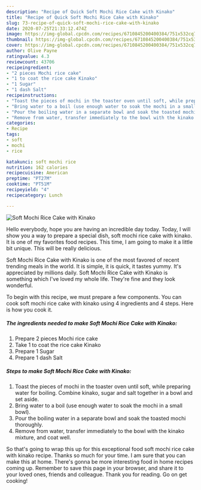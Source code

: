 ```yaml
---
description: "Recipe of Quick Soft Mochi Rice Cake with Kinako"
title: "Recipe of Quick Soft Mochi Rice Cake with Kinako"
slug: 73-recipe-of-quick-soft-mochi-rice-cake-with-kinako
date: 2020-07-25T21:33:12.474Z
image: https://img-global.cpcdn.com/recipes/6710845200400384/751x532cq70/soft-mochi-rice-cake-with-kinako-recipe-main-photo.jpg
thumbnail: https://img-global.cpcdn.com/recipes/6710845200400384/751x532cq70/soft-mochi-rice-cake-with-kinako-recipe-main-photo.jpg
cover: https://img-global.cpcdn.com/recipes/6710845200400384/751x532cq70/soft-mochi-rice-cake-with-kinako-recipe-main-photo.jpg
author: Olive Payne
ratingvalue: 4.3
reviewcount: 43706
recipeingredient:
- "2 pieces Mochi rice cake"
- "1 to coat the rice cake Kinako"
- "1 Sugar"
- "1 dash Salt"
recipeinstructions:
- "Toast the pieces of mochi in the toaster oven until soft, while preparing water for boiling. Combine kinako, sugar and salt together in a bowl and set aside."
- "Bring water to a boil (use enough water to soak the mochi in a small bowl)."
- "Pour the boiling water in a separate bowl and soak the toasted mochi thoroughly."
- "Remove from water, transfer immediately to the bowl with the kinako mixture, and coat well."
categories:
- Recipe
tags:
- soft
- mochi
- rice

katakunci: soft mochi rice 
nutrition: 162 calories
recipecuisine: American
preptime: "PT27M"
cooktime: "PT51M"
recipeyield: "4"
recipecategory: Lunch

---
```



![Soft Mochi Rice Cake with Kinako](https://img-global.cpcdn.com/recipes/6710845200400384/751x532cq70/soft-mochi-rice-cake-with-kinako-recipe-main-photo.jpg)

Hello everybody, hope you are having an incredible day today. Today, I will show you a way to prepare a special dish, soft mochi rice cake with kinako. It is one of my favorites food recipes. This time, I am going to make it a little bit unique. This will be really delicious.

Soft Mochi Rice Cake with Kinako is one of the most favored of recent trending meals in the world. It is simple, it is quick, it tastes yummy. It's appreciated by millions daily. Soft Mochi Rice Cake with Kinako is something which I've loved my whole life. They're fine and they look wonderful.




To begin with this recipe, we must prepare a few components. You can cook soft mochi rice cake with kinako using 4 ingredients and 4 steps. Here is how you cook it.

<!--inarticleads1-->

##### The ingredients needed to make Soft Mochi Rice Cake with Kinako:

1. Prepare 2 pieces Mochi rice cake
1. Take 1 to coat the rice cake Kinako
1. Prepare 1 Sugar
1. Prepare 1 dash Salt




<!--inarticleads2-->

##### Steps to make Soft Mochi Rice Cake with Kinako:

1. Toast the pieces of mochi in the toaster oven until soft, while preparing water for boiling. Combine kinako, sugar and salt together in a bowl and set aside.
1. Bring water to a boil (use enough water to soak the mochi in a small bowl).
1. Pour the boiling water in a separate bowl and soak the toasted mochi thoroughly.
1. Remove from water, transfer immediately to the bowl with the kinako mixture, and coat well.




So that's going to wrap this up for this exceptional food soft mochi rice cake with kinako recipe. Thanks so much for your time. I am sure that you can make this at home. There's gonna be more interesting food in home recipes coming up. Remember to save this page in your browser, and share it to your loved ones, friends and colleague. Thank you for reading. Go on get cooking!
